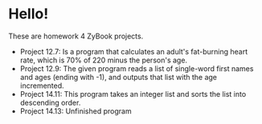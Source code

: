 Hello!
==========

These are homework 4 ZyBook projects. 

- Project 12.7: Is a program that calculates an adult's fat-burning heart rate, which is 70% of 220 minus the person's age. 
- Project 12.9: The given program reads a list of single-word first names and ages (ending with -1), and outputs that list with the age incremented. 
- Project 14.11: This program takes an integer list and sorts the list into descending order.
- Project 14.13: Unfinished program
